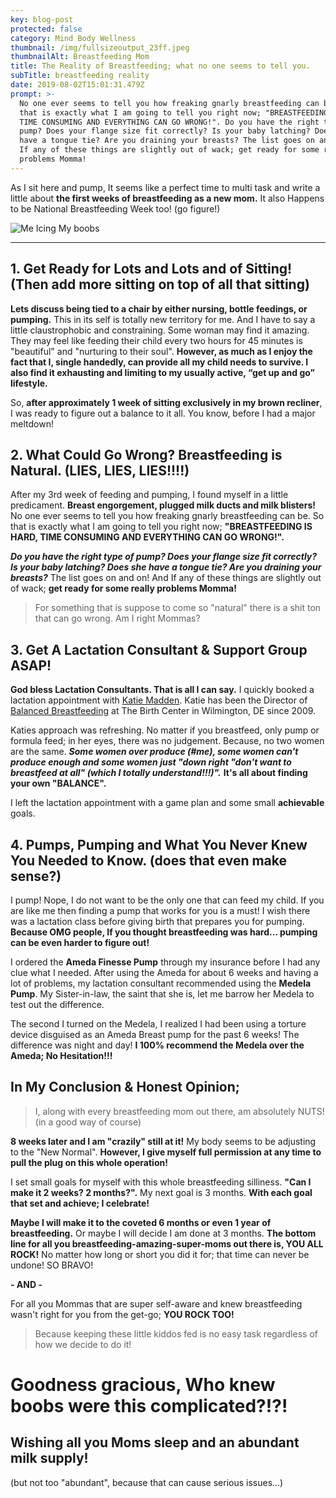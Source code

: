 ```yaml
---
key: blog-post
protected: false
category: Mind Body Wellness
thumbnail: /img/fullsizeoutput_23ff.jpeg
thumbnailAlt: Breastfeeding Mom
title: The Reality of Breastfeeding; what no one seems to tell you.
subTitle: breastfeeding reality
date: 2019-08-02T15:01:31.479Z
prompt: >-
  No one ever seems to tell you how freaking gnarly breastfeeding can be. So
  that is exactly what I am going to tell you right now; "BREASTFEEDING IS HARD,
  TIME CONSUMING AND EVERYTHING CAN GO WRONG!". Do you have the right type of
  pump? Does your flange size fit correctly? Is your baby latching? Does she
  have a tongue tie? Are you draining your breasts? The list goes on and on! And
  If any of these things are slightly out of wack; get ready for some really
  problems Momma!
---
```

As I sit here and pump, It seems like a perfect time to multi task and write a little about **the first weeks of breastfeeding as a new mom.** It also Happens to be National Breastfeeding Week too! (go figure!)

![Me Icing My boobs ](/img/fullsizeoutput_23ff.jpeg "Breastfeeding Mom")

****

## 1. Get Ready for Lots and Lots and of Sitting! (Then add more sitting on top of all that sitting)

**Lets discuss being tied to a chair by either nursing, bottle feedings, or pumping.** This in its self is totally new territory for me. And I have to say a little claustrophobic and constraining. Some woman may find it amazing. They may feel like feeding their child every two hours for 45 minutes is "beautiful" and "nurturing to their soul". **However, as much as I enjoy the fact that I, single handedly, can provide all my child needs to survive. I also find it exhausting and limiting to my usually active, “get up and go” lifestyle.** 

So, **after approximately 1 week of sitting exclusively in my brown recliner**, I was ready to figure out a balance to it all. You know, before I had a major meltdown!

## 2. What Could Go Wrong? Breastfeeding is Natural. (LIES, LIES, LIES!!!!)

After my 3rd week of feeding and pumping, I found myself in a little predicament. **Breast engorgement, plugged milk ducts and milk blisters!** No one ever seems to tell you how freaking gnarly breastfeeding can be. So that is exactly what I am going to tell you right now; **"BREASTFEEDING IS HARD, TIME CONSUMING AND EVERYTHING CAN GO WRONG!".** 

**_Do you have the right type of pump? Does your flange size fit correctly? Is your baby latching? Does she have a tongue tie? Are you draining your breasts?_** The list goes on and on! And If any of these things are slightly out of wack; **get ready for some really problems Momma!** 

> For something that is suppose to come so "natural" there is a shit ton that can go wrong. Am I right Mommas? 

## 3. Get A Lactation Consultant & Support Group ASAP!

**God bless Lactation Consultants. That is all I can say.** I quickly booked a lactation appointment with [Katie Madden](https://balancedbreastfeeding.com/katie-madden/). Katie has been the Director of [Balanced Breastfeeding](https://balancedbreastfeeding.com/) at The Birth Center in Wilmington, DE since 2009. 

Katies approach was refreshing. No matter if you breastfeed, only pump or formula feed; in her eyes, there was no judgement. Because, no two women are the same. _**Some women over produce (#me), some women can't produce enough and some women just "down right "don't want to breastfeed at all" (which I totally understand!!!)".**_ **It's all about finding your own "BALANCE".** 

I left the lactation appointment with a game plan and some small **achievable** goals.

## 4. Pumps, Pumping and What You Never Knew You Needed to Know. (does that even make sense?)

I pump! Nope, I do not want to be the only one that can feed my child. If you are like me then finding a pump that works for you is a must! I wish there was a lactation class before giving birth that prepares you for pumping. **Because OMG people, If you thought breastfeeding was hard... pumping can be even harder to figure out!** 

I ordered the **Ameda Finesse Pump** through my insurance before I had any clue what I needed. After using the Ameda for about 6 weeks and having a lot of problems, my lactation consultant recommended using the **Medela Pump**. My Sister-in-law, the saint that she is, let me barrow her Medela to test out the difference. 

The second I turned on the Medela, I realized I had been using a torture device disguised as an Ameda Breast pump for the past 6 weeks! The difference was night and day! **I 100% recommend the Medela over the Ameda; No Hesitation!!!**



## In My Conclusion & Honest Opinion; 

> I, along with every breastfeeding mom out there, am absolutely NUTS! (in a good way of course)

**8 weeks later and I am "crazily" still at it!** My body seems to be adjusting to the "New Normal". **However, I give myself full permission at any time to pull the plug on this whole operation!** 

I set small goals for myself with this whole breastfeeding silliness. **"Can I make it 2 weeks? 2 months?".** My next goal is 3 months. **With each goal that set and achieve; I celebrate!** 

**Maybe I will make it to the coveted 6 months or even 1 year of breastfeeding.** Or maybe I will decide I am done at 3 months. **The bottom line for all you breastfeeding-amazing-super-moms out there is, YOU ALL ROCK!** No matter how long or short you did it for; that time can never be undone! SO BRAVO!

**\- AND -**  

For all you Mommas that are super self-aware and knew breastfeeding wasn't right for you from the get-go; **YOU ROCK TOO!**

> Because keeping these little kiddos fed is no easy task regardless of how we decide to do it!

# Goodness gracious, Who knew boobs were this complicated?!?! 

## 

## Wishing all you Moms sleep and an abundant milk supply!

 (but not too "abundant", because that can cause serious issues...)
